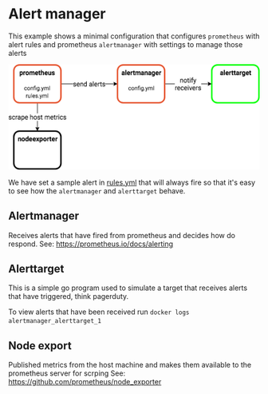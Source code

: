 # Alert manager
This example shows a minimal configuration that configures `prometheus` 
with alert rules and prometheus `alertmanager` with settings to manage those alerts

![Diagram showing components of the alert manager sample](./diagram.png "Diagram showing components of the alert manager sample")

We have set a sample alert in [rules.yml](./prometheus/rules.yml) that will always 
fire so that it's easy to see how the `alertmanager` and `alerttarget` behave.

## Alertmanager
Receives alerts that have fired from prometheus and decides how do respond. 
See: https://prometheus.io/docs/alerting 

## Alerttarget
This is a simple go program used to simulate a target that receives alerts that
have triggered, think pagerduty. 

To view alerts that have been received run `docker logs alertmanager_alerttarget_1`

## Node export
Published metrics from the host machine and makes them available to the prometheus
server for scrping 
See: https://github.com/prometheus/node_exporter 